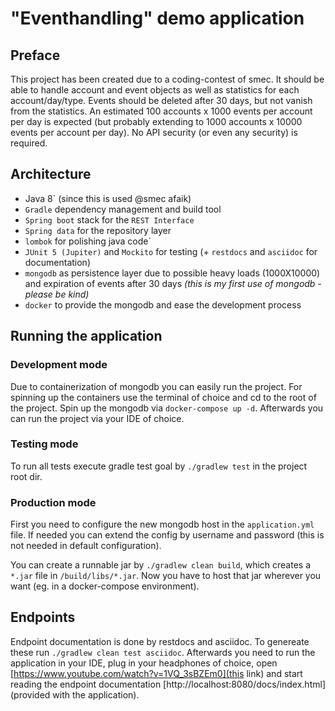 # "Eventhandling" demo application

## Preface
This project has been created due to a coding-contest of smec. It should be able to handle
account and event objects as well as statistics for each account/day/type. Events should be
deleted after 30 days, but not vanish from the statistics. An estimated 100 accounts x 1000
events per account per day is expected (but probably extending to 1000 accounts x 10000 events
per account per day). No API security (or even any security) is required.

## Architecture
- Java 8` (since this is used @smec afaik)
- `Gradle` dependency management and build tool
- `Spring boot` stack for the `REST Interface`
- `Spring data` for the repository layer
- `lombok` for polishing java code`
- `JUnit 5 (Jupiter)` and `Mockito` for testing (+ `restdocs` and `asciidoc` for documentation)
- `mongodb` as persistence layer due to possible heavy loads (1000X10000) and expiration of
events after 30 days _(this is my first use of mongodb - please be kind)_
- `docker` to provide the mongodb and ease the development process

## Running the application
### Development mode
Due to containerization of mongodb you can easily run the project. For spinning up the containers
use the terminal of choice and cd to the root of the project. Spin up the mongodb via
`docker-compose up -d`. Afterwards you can run the project via your IDE of choice.

### Testing mode
To run all tests execute gradle test goal by `./gradlew test` in the project root dir.

### Production mode
First you need to configure the new mongodb host in the `application.yml` file. If needed you
can extend the config by username and password (this is not needed in default configuration).

You can create a runnable jar by `./gradlew clean build`, which creates a `*.jar` file in
`/build/libs/*.jar`. Now you have to host that jar wherever you want (eg. in a docker-compose
environment).  

## Endpoints
Endpoint documentation is done by restdocs and asciidoc. To genereate these run
`./gradlew clean test asciidoc`. Afterwards you need to run the application in your IDE, plug in
your headphones of choice, open [https://www.youtube.com/watch?v=1VQ_3sBZEm0](this link) and start reading the
endpoint documentation [http://localhost:8080/docs/index.html](provided with the application).
